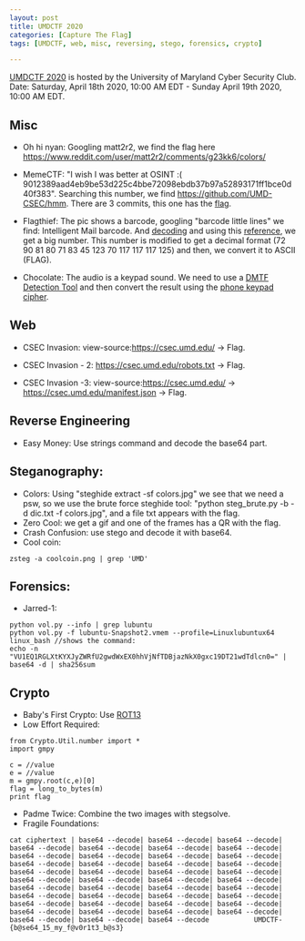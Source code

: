 ```yaml
---
layout: post
title: UMDCTF 2020
categories: [Capture The Flag]
tags: [UMDCTF, web, misc, reversing, stego, forensics, crypto]

---
```


[UMDCTF 2020](https://umdctf.io) is hosted by the University of Maryland Cyber Security Club. Date: Saturday, April 18th 2020, 10:00 AM EDT - Sunday April 19th 2020, 10:00 AM EDT.

## Misc
- Oh hi nyan: Googling matt2r2, we find the flag here https://www.reddit.com/user/matt2r2/comments/g23kk6/colors/

- MemeCTF: "I wish I was better at OSINT :( 9012389aad4eb9be53d225c4bbe72098ebdb37b97a52893171ff1bce0d40f383". Searching this number, we find https://github.com/UMD-CSEC/hmm. There are 3 commits, this one has the [flag](https://github.com/UMD-CSEC/hmm/blob/717289fb4574a7785e133afe59c34bbce5af4d1f/.lol.jpg).

- Flagthief: The pic shows a barcode, googling "barcode little lines" we find: Intelligent Mail barcode. And [decoding](http://www.quine.org/09-bob-matthews-2009-09-12-usps-imb-decode.html) and using this [reference](https://tensionenvelope.com/blogs/how-read-intelligent-mail-barcode-imb), we get a big number. This number is modified to get a decimal format (72 90 81 80 71 83 45 123 70 117 117 117 125) and then, we convert it to ASCII (FLAG).

- Chocolate: The audio is a keypad sound. We need to use a [DMTF Detection Tool](http://dialabc.com/sound/detect/index.html) and then convert the result using the [phone keypad cipher](https://www.dcode.fr/phone-keypad-cipher).

## Web 
- CSEC Invasion: view-source:https://csec.umd.edu/ -> Flag.

- CSEC Invasion - 2: https://csec.umd.edu/robots.txt -> Flag.

- CSEC Invasion -3: view-source:https://csec.umd.edu/ -> https://csec.umd.edu/manifest.json -> Flag.

## Reverse Engineering
- Easy Money: Use strings command and decode the base64 part.

## Steganography:
- Colors: Using "steghide extract -sf colors.jpg"  we see that we need a psw, so we use the brute force steghide tool:
"python steg_brute.py -b -d dic.txt -f colors.jpg", and a file txt appears with the flag.
- Zero Cool: we get a gif and one of the frames has a QR with the flag. 
- Crash Confusion: use stego and decode it with base64.
- Cool coin: 
```
zsteg -a coolcoin.png | grep 'UMD'
```
## Forensics:
- Jarred-1: 
```
python vol.py --info | grep lubuntu
python vol.py -f lubuntu-Snapshot2.vmem --profile=Linuxlubuntux64 linux_bash //shows the command:
echo -n "VU1EQ1RGLXtKYXJyZWRfU2gwdWxEX0hhVjNfTDBjazNkX0gxc19DT21wdTdlcn0=" | base64 -d | sha256sum
```

## Crypto
- Baby's First Crypto: Use [ROT13](https://conceptodefinicion.de/ascii/)
- Low Effort Required: 

```
from Crypto.Util.number import *
import gmpy

c = //value
e = //value
m = gmpy.root(c,e)[0]
flag = long_to_bytes(m)
print flag
```
- Padme Twice: Combine the two images with stegsolve.
- Fragile Foundations: 
```
cat ciphertext | base64 --decode| base64 --decode| base64 --decode| base64 --decode| base64 --decode| base64 --decode| base64 --decode| base64 --decode| base64 --decode| base64 --decode| base64 --decode| base64 --decode| base64 --decode| base64 --decode| base64 --decode| base64 --decode| base64 --decode| base64 --decode| base64 --decode| base64 --decode| base64 --decode| base64 --decode| base64 --decode| base64 --decode| base64 --decode| base64 --decode| base64 --decode| base64 --decode| base64 --decode| base64 --decode| base64 --decode| base64 --decode| base64 --decode| base64 --decode| base64 --decode| base64 --decode| base64 --decode| base64 --decode| base64 --decode| base64 --decode| base64 --decode| base64 --decode           UMDCTF-{b@se64_15_my_f@v0r1t3_b@s3}
```

